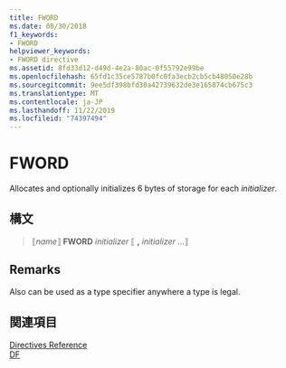 ```yaml
---
title: FWORD
ms.date: 08/30/2018
f1_keywords:
- FWORD
helpviewer_keywords:
- FWORD directive
ms.assetid: 8fd33d12-d49d-4e2a-80ac-0f55792e99be
ms.openlocfilehash: 65fd1c35ce5787b0fc0fa3ecb2cb5cb48050e28b
ms.sourcegitcommit: 9ee5df398bfd30a42739632de3e165874cb675c3
ms.translationtype: MT
ms.contentlocale: ja-JP
ms.lasthandoff: 11/22/2019
ms.locfileid: "74397494"
---
```

# <a name="fword"></a>FWORD

Allocates and optionally initializes 6 bytes of storage for each *initializer*.

## <a name="syntax"></a>構文

> ⟦*name*⟧ **FWORD** *initializer* ⟦ __,__ *initializer* ...⟧

## <a name="remarks"></a>Remarks

Also can be used as a type specifier anywhere a type is legal.

## <a name="see-also"></a>関連項目

[Directives Reference](../../assembler/masm/directives-reference.md)\
[DF](../../assembler/masm/df.md)
